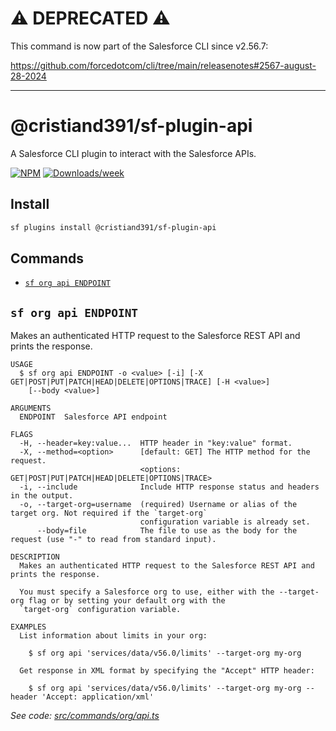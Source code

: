 # ⚠️ DEPRECATED ⚠️

This command is now part of the Salesforce CLI since v2.56.7:

https://github.com/forcedotcom/cli/tree/main/releasenotes#2567-august-28-2024

----------------------------------

# @cristiand391/sf-plugin-api

A Salesforce CLI plugin to interact with the Salesforce APIs.

[![NPM](https://img.shields.io/npm/v/@cristiand391/sf-plugin-api.svg?label=@cristiand391/sf-plugin-api)](https://www.npmjs.com/package/@cristiand391/sf-plugin-api) [![Downloads/week](https://img.shields.io/npm/dw/@cristiand391/sf-plugin-api.svg)](https://npmjs.org/package/@cristiand391/sf-plugin-api) 

## Install

```bash
sf plugins install @cristiand391/sf-plugin-api
```

## Commands

<!-- commands -->
* [`sf org api ENDPOINT`](#sf-org-api-endpoint)

## `sf org api ENDPOINT`

Makes an authenticated HTTP request to the Salesforce REST API and prints the response.

```
USAGE
  $ sf org api ENDPOINT -o <value> [-i] [-X GET|POST|PUT|PATCH|HEAD|DELETE|OPTIONS|TRACE] [-H <value>]
    [--body <value>]

ARGUMENTS
  ENDPOINT  Salesforce API endpoint

FLAGS
  -H, --header=key:value...  HTTP header in "key:value" format.
  -X, --method=<option>      [default: GET] The HTTP method for the request.
                             <options: GET|POST|PUT|PATCH|HEAD|DELETE|OPTIONS|TRACE>
  -i, --include              Include HTTP response status and headers in the output.
  -o, --target-org=username  (required) Username or alias of the target org. Not required if the `target-org`
                             configuration variable is already set.
      --body=file            The file to use as the body for the request (use "-" to read from standard input).

DESCRIPTION
  Makes an authenticated HTTP request to the Salesforce REST API and prints the response.

  You must specify a Salesforce org to use, either with the --target-org flag or by setting your default org with the
  `target-org` configuration variable.

EXAMPLES
  List information about limits in your org:

    $ sf org api 'services/data/v56.0/limits' --target-org my-org

  Get response in XML format by specifying the "Accept" HTTP header:

    $ sf org api 'services/data/v56.0/limits' --target-org my-org --header 'Accept: application/xml'
```

_See code: [src/commands/org/api.ts](https://github.com/cristiand391/sf-plugin-api/blob/0.0.2/src/commands/org/api.ts)_
<!-- commandsstop -->
